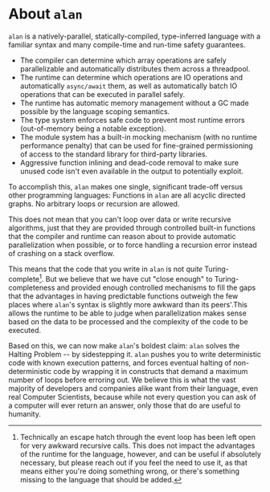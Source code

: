 # About `alan`

`alan` is a natively-parallel, statically-compiled, type-inferred language with a familiar syntax and many compile-time and run-time safety guarantees.

* The compiler can determine which array operations are safely parallelizable and automatically distributes them across a threadpool.
* The runtime can determine which operations are IO operations and automatically `async/await` them, as well as automatically batch IO operations that can be executed in parallel safely.
* The runtime has automatic memory management without a GC made possible by the language scoping semantics.
* The type system enforces safe code to prevent most runtime errors (out-of-memory being a notable exception).
* The module system has a built-in mocking mechanism (with no runtime performance penalty) that can be used for fine-grained permissioning of access to the standard library for third-party libraries.
* Aggressive function inlining and dead-code removal to make sure unused code isn't even available in the output to potentially exploit.

To accomplish this, `alan` makes one single, significant trade-off versus other programming languages: Functions in `alan` are all acyclic directed graphs. No arbitrary loops or recursion are allowed.

This does not mean that you can't loop over data or write recursive algorithms, just that they are provided through controlled built-in functions that the compiler and runtime can reason about to provide automatic parallelization when possible, or to force handling a recursion error instead of crashing on a stack overflow.

This means that the code that you write in `alan` is not *quite* Turing-complete[^1]. But we believe that we have cut "close enough" to Turing-completeness and provided enough controlled mechanisms to fill the gaps that the advantages in having predictable functions outweigh the few places where `alan`'s syntax is slightly more awkward than its peers'.This allows the runtime to be able to judge when parallelization makes sense based on the data to be processed and the complexity of the code to be executed.

Based on this, we can now make `alan`'s boldest claim: `alan` solves the Halting Problem -- by sidestepping it. `alan` pushes you to write deterministic code with known execution patterns, and forces eventual halting of non-deterministic code by wrapping it in constructs that demand a maximum number of loops before erroring out. We believe this is what the vast majority of developers and companies alike want from their language, even real Computer Scientists, because while not every question you can ask of a computer will ever return an answer, only those that do are useful to humanity.

[^1]: Technically an escape hatch through the event loop has been left open for very awkward recursive calls. This does not impact the advantages of the runtime for the language, however, and can be useful if absolutely necessary, but please reach out if you feel the need to use it, as that means either you're doing something wrong, or there's something missing to the language that should be added.
